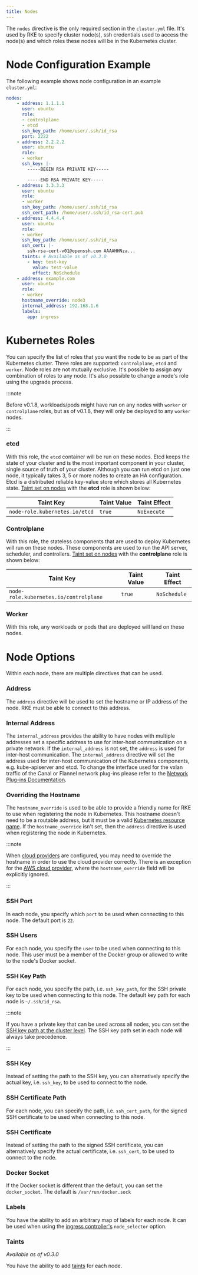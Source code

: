 ```yaml
---
title: Nodes
---
```


The `nodes` directive is the only required section in the `cluster.yml` file. It's used by RKE to specify cluster node(s), ssh credentials used to access the node(s) and which roles these nodes will be in the Kubernetes cluster.

# Node Configuration Example

The following example shows node configuration in an example `cluster.yml`:

```yaml
nodes:
    - address: 1.1.1.1
      user: ubuntu
      role:
      - controlplane
      - etcd
      ssh_key_path: /home/user/.ssh/id_rsa
      port: 2222
    - address: 2.2.2.2
      user: ubuntu
      role:
      - worker
      ssh_key: |-
        -----BEGIN RSA PRIVATE KEY-----

        -----END RSA PRIVATE KEY-----
    - address: 3.3.3.3
      user: ubuntu
      role:
      - worker
      ssh_key_path: /home/user/.ssh/id_rsa
      ssh_cert_path: /home/user/.ssh/id_rsa-cert.pub
    - address: 4.4.4.4
      user: ubuntu
      role:
      - worker
      ssh_key_path: /home/user/.ssh/id_rsa
      ssh_cert: |-
        ssh-rsa-cert-v01@openssh.com AAAAHHNza...
      taints: # Available as of v0.3.0
        - key: test-key
          value: test-value
          effect: NoSchedule
    - address: example.com
      user: ubuntu
      role:
      - worker
      hostname_override: node3
      internal_address: 192.168.1.6
      labels:
        app: ingress
```

# Kubernetes Roles

You can specify the list of roles that you want the node to be as part of the Kubernetes cluster. Three roles are supported: `controlplane`, `etcd` and `worker`. Node roles are not mutually exclusive. It's possible to assign any combination of roles to any node. It's also possible to change a node's role using the upgrade process.

:::note

Before v0.1.8, workloads/pods might have run on any nodes with `worker` or `controlplane` roles, but as of v0.1.8, they will only be deployed to any `worker` nodes.

:::

### etcd

With this role, the `etcd` container will be run on these nodes.  Etcd keeps the state of your cluster and is the most important component in your cluster, single source of truth of your cluster. Although you can run etcd on just one node, it typically takes 3, 5 or more nodes to create an HA configuration. Etcd is a distributed reliable key-value store which stores all Kubernetes state. [Taint set on nodes](https://kubernetes.io/docs/concepts/configuration/taint-and-toleration/) with the **etcd** role is shown below:

Taint Key                              | Taint Value  | Taint Effect
---------------------------------------|--------------|--------------
`node-role.kubernetes.io/etcd`         | `true`       | `NoExecute`

### Controlplane

With this role, the stateless components that are used to deploy Kubernetes will run on these nodes. These components are used to run the API server, scheduler, and controllers. [Taint set on nodes](https://kubernetes.io/docs/concepts/configuration/taint-and-toleration/) with the **controlplane** role is shown below:

Taint Key                              | Taint Value  | Taint Effect
---------------------------------------|--------------|--------------
`node-role.kubernetes.io/controlplane` | `true`       | `NoSchedule`

### Worker

With this role, any workloads or pods that are deployed will land on these nodes.

# Node Options

Within each node, there are multiple directives that can be used.

### Address

The `address` directive will be used to set the hostname or IP address of the node. RKE must be able to connect to this address.

### Internal Address

The `internal_address` provides the ability to have nodes with multiple addresses set a specific address to use for inter-host communication on a private network. If the `internal_address` is not set, the `address` is used for inter-host communication. The `internal_address` directive will set the address used for inter-host communication of the Kubernetes components, e.g. kube-apiserver and etcd. To change the interface used for the vxlan traffic of the Canal or Flannel network plug-ins please refer to the [Network Plug-ins Documentation](config-options/add-ons/network-plugins/).

### Overriding the Hostname

The `hostname_override` is used to be able to provide a friendly name for RKE to use when registering the node in Kubernetes. This hostname doesn't need to be a routable address, but it must be a valid [Kubernetes resource name](https://kubernetes.io/docs/concepts/overview/working-with-objects/names/#names). If the `hostname_override` isn't set, then the `address` directive is used when registering the node in Kubernetes.

:::note

When [cloud providers](config-options/cloud-providers/) are configured, you may need to override the hostname in order to use the cloud provider correctly. There is an exception for the [AWS cloud provider](https://kubernetes.io/docs/concepts/cluster-administration/cloud-providers/#aws), where the `hostname_override` field will be explicitly ignored.

:::

### SSH Port

In each node, you specify which `port` to be used when connecting to this node. The default port is `22`.

### SSH Users

For each node, you specify the `user` to be used when connecting to this node. This user must be a member of the Docker group or allowed to write to the node's Docker socket.

### SSH Key Path

For each node, you specify the path, i.e. `ssh_key_path`, for the SSH private key to be used when connecting to this node. The default key path for each node is `~/.ssh/id_rsa`.

:::note

If you have a private key that can be used across all nodes, you can set the [SSH key path at the cluster level](config-options/#cluster-level-ssh-key-path). The SSH key path set in each node will always take precedence.

:::

### SSH Key

Instead of setting the path to the SSH key, you can alternatively specify the actual key, i.e. `ssh_key`, to be used to connect to the node.

### SSH Certificate Path

For each node, you can specify the path, i.e. `ssh_cert_path`, for the signed SSH certificate to be used when connecting to this node.

### SSH Certificate

Instead of setting the path to the signed SSH certificate, you can alternatively specify the actual certificate, i.e. `ssh_cert`, to be used to connect to the node.

### Docker Socket

If the Docker socket is different than the default, you can set the `docker_socket`. The default is `/var/run/docker.sock`

### Labels

You have the ability to add an arbitrary map of labels for each node. It can be used when using the [ingress controller's](config-options/add-ons/ingress-controllers/) `node_selector` option.

### Taints

_Available as of v0.3.0_

You have the ability to add [taints](https://kubernetes.io/docs/concepts/configuration/taint-and-toleration/) for each node.

